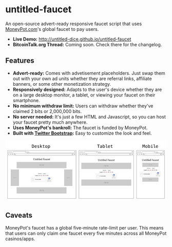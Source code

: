 
# untitled-faucet

An open-source advert-ready responsive faucet script that uses
[MoneyPot.com](https://www.moneypot.com)'s global faucet to pay users.

- **Live Demo:** http://untitled-dice.github.io/untitled-faucet
- **BitcoinTalk.org Thread:** Coming soon. Check there for the changelog.

## Features

- **Advert-ready:** Comes with advetisement placeholders. Just swap them out
with your own ad units whether they are referral links, affiliate banners,
or some other monetization strategy.
- **Responsively designed:** Adapts to the user's device whether they are on
a large desktop monitor, a tablet, or viewing your faucet on their smartphone.
- **No minimum withdraw limit:** Users can withdraw whether they've claimed
2 bits or 2,000,000 bits.
- **No server needed:** It's just a few HTML and Javascript, so you can host
your faucet pretty much anywhere.
- **Uses MoneyPot's bankroll:** The faucet is funded by MoneyPot.
- **Built with [Twitter Bootstrap](http://getbootstrap.com/):** Easy to 
customize the look and feel.

![Responsive design](/img/responsive.png)

## Caveats

MoneyPot's faucet has a global five-minute rate-limit per user. 
This means that users can only claim one faucet every five minutes
across all MoneyPot casinos/apps.
